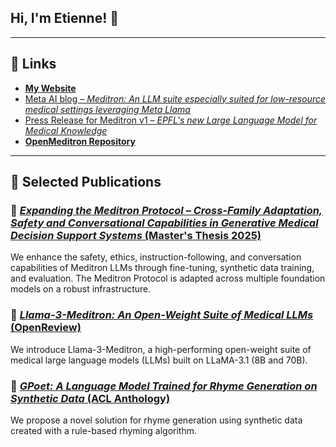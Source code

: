 ## Hi, I'm Etienne! 👋

---

## 🔗 Links

- **[My Website](https://github.com/ETKZ/my-website)**  
- [Meta AI blog – *Meditron: An LLM suite especially suited for low-resource medical settings leveraging Meta Llama*](https://ai.meta.com/blog/llama-2-3-meditron-yale-medicine-epfl-open-source-llm/)  
- [Press Release for Meditron v1 – *EPFL's new Large Language Model for Medical Knowledge*](https://actu.epfl.ch/news/epfl-s-new-large-language-model-for-medical-knowle/)  
- **[OpenMeditron Repository](https://github.com/OpenMeditron)** 

---

## 📄 Selected Publications

### 🧠 [*Expanding the Meditron Protocol – Cross-Family Adaptation, Safety and Conversational Capabilities in Generative Medical Decision Support Systems* (Master's Thesis 2025)](https://github.com/ETKZ/my-website/blob/master/MScThesis_EtienneBoisson_MeditronExpansion.pdf)
We enhance the safety, ethics, instruction-following, and conversation capabilities of Meditron LLMs through fine-tuning, synthetic data training, and evaluation. The Meditron Protocol is adapted across multiple foundation models on a robust infrastructure.

### 🏥 [*Llama-3-Meditron: An Open-Weight Suite of Medical LLMs* (OpenReview)](https://openreview.net/forum?id=ZcD35zKujO)  
We introduce Llama-3-Meditron, a high-performing open-weight suite of medical large language models (LLMs) built on LLaMA-3.1 (8B and 70B).

### 🎤 [*GPoet: A Language Model Trained for Rhyme Generation on Synthetic Data* (ACL Anthology)](https://aclanthology.org/2023.latechclfl-1.2)  
We propose a novel solution for rhyme generation using synthetic data created with a rule-based rhyming algorithm.
